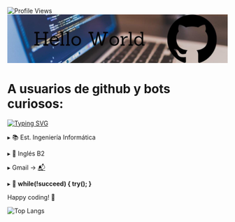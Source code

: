 ![Profile Views](https://komarev.com/ghpvc/?username=tuusuario&color=blue)  
<img alt="Banner" src="https://github.com/Rominaviles/Rominaviles/blob/main/Banner.jpeg?raw=true"/>

# A usuarios de github y bots curiosos:

[![Typing SVG](https://readme-typing-svg.herokuapp.com?font=Fira+Code&size=20&pause=1000&color=F7F7F7&center=true&vCenter=true&width=500&lines=Soy+Romina+%F0%9F%91%8B;Explorando+el+mundo+del+c%C3%B3digo+%F0%9F%96%A5%EF%B8%8F%F0%9F%9A%80)](https://git.io/typing-svg)

▸ 📚 Est. Ingeniería Informática

▸ 📝 Inglés B2

▸ Gmail -> <a href="mailto:tuemail@gmail.com">📬</a>

▸ 📃 <b>while(!succeed) { try(); }</b>


 Happy coding! 🚀 

<img alt= 'Top Langs' src="https://github-readme-stats.vercel.app/api/top-langs/?username=Rominaviles&hide_progress=true&theme=dark&bg_color=000000"/>


